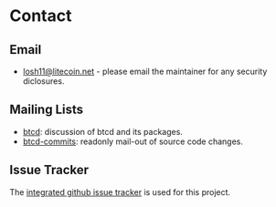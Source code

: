 # Contact

## Email

- losh11@litecoin.net - please email the maintainer for any security diclosures.

## Mailing Lists

- [btcd](mailto:btcd+subscribe@opensource.conformal.com): discussion of btcd and its packages.
- [btcd-commits](mailto:btcd-commits+subscribe@opensource.conformal.com): readonly mail-out of source code changes.

## Issue Tracker

The [integrated github issue tracker](https://github.com/ltcsuite/ltcd/issues)
is used for this project.
